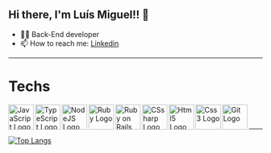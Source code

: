 <h2> Hi there, I'm Luís Miguel!! 👋 </h2>

- :man_technologist: Back-End developer 
- 📫 How to reach me: <a href= "https://www.linkedin.com/in/luismiguelsilvaamorim" target="_blank"> Linkedin </a>

---

<h1>Techs</h1>
<img src="https://cdn.jsdelivr.net/gh/devicons/devicon/icons/javascript/javascript-original.svg" alt="JavaScript Logo" width="50" height="50" align="left"/>
<img src="https://cdn.jsdelivr.net/gh/devicons/devicon/icons/typescript/typescript-original.svg" alt="TypeScript Logo" width="50" height="50" align="left"/>
<img src="https://cdn.jsdelivr.net/gh/devicons/devicon/icons/nodejs/nodejs-original.svg" alt="NodeJS Logo" width="50" height="50" align="left"/>
<img src="https://cdn.jsdelivr.net/gh/devicons/devicon/icons/ruby/ruby-plain.svg" alt="Ruby Logo" width="50" height="50" align="left"/>
<img src="https://cdn.jsdelivr.net/gh/devicons/devicon/icons/rails/rails-plain.svg" alt="Ruby on Rails Logo" width="50" height="50" align="left"/>
<img src="https://cdn.jsdelivr.net/gh/devicons/devicon/icons/csharp/csharp-original.svg" alt="CSsharp Logo" width="50" height="50" align="left"/>
<img src="https://cdn.jsdelivr.net/gh/devicons/devicon/icons/html5/html5-original-wordmark.svg" alt="Html5 Logo" width="50" height="50" align="left"/>
<img src="https://cdn.jsdelivr.net/gh/devicons/devicon/icons/css3/css3-original-wordmark.svg"  alt="Css3 Logo" width="50" height="50" align="left"/>
<img src="https://cdn.jsdelivr.net/gh/devicons/devicon/icons/git/git-plain-wordmark.svg" alt="Git Logo" width="50" height="50" align="left"/><br><br>

---

[![Top Langs](https://github-readme-stats.vercel.app/api/top-langs/?username=luisMSAmorim&layout=compact&show_icons=true&theme=chartreuse-dark&exclude_repo=empresaX,BlogX&hide=HTML,CSS,EJS,Handlebars)](https://github.com/luisMSAmorim/github-readme-stats)

